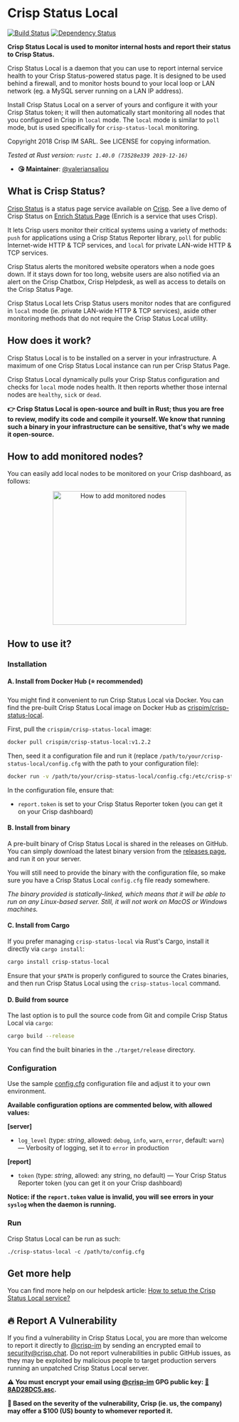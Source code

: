 Crisp Status Local
==================

[![Build Status](https://travis-ci.org/crisp-im/crisp-status-local.svg?branch=master)](https://travis-ci.org/crisp-im/crisp-status-local) [![Dependency Status](https://deps.rs/repo/github/crisp-im/crisp-status-local/status.svg)](https://deps.rs/repo/github/crisp-im/crisp-status-local)

**Crisp Status Local is used to monitor internal hosts and report their status to Crisp Status.**

Crisp Status Local is a daemon that you can use to report internal service health to your Crisp Status-powered status page. It is designed to be used behind a firewall, and to monitor hosts bound to your local loop or LAN network (eg. a MySQL server running on a LAN IP address).

Install Crisp Status Local on a server of yours and configure it with your Crisp Status token; it will then automatically start monitoring all nodes that you configured in Crisp in `local` mode. The `local` mode is similar to `poll` mode, but is used specifically for `crisp-status-local` monitoring.

Copyright 2018 Crisp IM SARL. See LICENSE for copying information.

_Tested at Rust version: `rustc 1.40.0 (73528e339 2019-12-16)`_

* **😘 Maintainer**: [@valeriansaliou](https://github.com/valeriansaliou)

## What is Crisp Status?

[Crisp Status](https://crisp.chat/en/status/) is a status page service available on [Crisp](https://crisp.chat/en/). See a live demo of Crisp Status on [Enrich Status Page](https://status.enrich.email/) (Enrich is a service that uses Crisp).

It lets Crisp users monitor their critical systems using a variety of methods: `push` for applications using a Crisp Status Reporter library, `poll` for public Internet-wide HTTP & TCP services, and `local` for private LAN-wide HTTP & TCP services.

Crisp Status alerts the monitored website operators when a node goes down. If it stays down for too long, website users are also notified via an alert on the Crisp Chatbox, Crisp Helpdesk, as well as access to details on the Crisp Status Page.

Crisp Status Local lets Crisp Status users monitor nodes that are configured in `local` mode (ie. private LAN-wide HTTP & TCP services), aside other monitoring methods that do not require the Crisp Status Local utility.

## How does it work?

Crisp Status Local is to be installed on a server in your infrastructure. A maximum of one Crisp Status Local instance can run per Crisp Status Page.

Crisp Status Local dynamically pulls your Crisp Status configuration and checks for `local` mode nodes health. It then reports whether those internal nodes are `healthy`, `sick` or `dead`.

**👉 Crisp Status Local is open-source and built in Rust; thus you are free to review, modify its code and compile it yourself. We know that running such a binary in your infrastructure can be sensitive, that's why we made it open-source.**

## How to add monitored nodes?

You can easily add local nodes to be monitored on your Crisp dashboard, as follows:

<p align="center">
  <img height="300" src="https://crisp-im.github.io/crisp-status-local/images/setup.gif" alt="How to add monitored nodes">
</p>

## How to use it?

### Installation

#### A. Install from Docker Hub (⭐️ recommended)

You might find it convenient to run Crisp Status Local via Docker. You can find the pre-built Crisp Status Local image on Docker Hub as [crispim/crisp-status-local](https://hub.docker.com/r/crispim/crisp-status-local/).

First, pull the `crispim/crisp-status-local` image:

```bash
docker pull crispim/crisp-status-local:v1.2.2
```

Then, seed it a configuration file and run it (replace `/path/to/your/crisp-status-local/config.cfg` with the path to your configuration file):

```bash
docker run -v /path/to/your/crisp-status-local/config.cfg:/etc/crisp-status-local.cfg crispim/crisp-status-local:v1.2.2
```

In the configuration file, ensure that:

* `report.token` is set to your Crisp Status Reporter token (you can get it on your Crisp dashboard)

#### B. Install from binary

A pre-built binary of Crisp Status Local is shared in the releases on GitHub. You can simply download the latest binary version from the [releases page](https://github.com/crisp-im/crisp-status-local/releases), and run it on your server.

You will still need to provide the binary with the configuration file, so make sure you have a Crisp Status Local `config.cfg` file ready somewhere.

_The binary provided is statically-linked, which means that it will be able to run on any Linux-based server. Still, it will not work on MacOS or Windows machines._

#### C. Install from Cargo

If you prefer managing `crisp-status-local` via Rust's Cargo, install it directly via `cargo install`:

```bash
cargo install crisp-status-local
```

Ensure that your `$PATH` is properly configured to source the Crates binaries, and then run Crisp Status Local using the `crisp-status-local` command.

#### D. Build from source

The last option is to pull the source code from Git and compile Crisp Status Local via `cargo`:

```bash
cargo build --release
```

You can find the built binaries in the `./target/release` directory.

### Configuration

Use the sample [config.cfg](https://github.com/crisp-im/crisp-status-local/blob/master/config.cfg) configuration file and adjust it to your own environment.

**Available configuration options are commented below, with allowed values:**

**[server]**

* `log_level` (type: _string_, allowed: `debug`, `info`, `warn`, `error`, default: `warn`) — Verbosity of logging, set it to `error` in production

**[report]**

* `token` (type: _string_, allowed: any string, no default) — Your Crisp Status Reporter token (you can get it on your Crisp dashboard)

**Notice: if the `report.token` value is invalid, you will see errors in your `syslog` when the daemon is running.**

### Run

Crisp Status Local can be run as such:

`./crisp-status-local -c /path/to/config.cfg`

## Get more help

You can find more help on our helpdesk article: [How to setup the Crisp Status Local service?](https://help.crisp.chat/en/article/1vbyqkt/)

## :fire: Report A Vulnerability

If you find a vulnerability in Crisp Status Local, you are more than welcome to report it directly to [@crisp-im](https://github.com/crisp-im) by sending an encrypted email to [security@crisp.chat](mailto:security@crisp.chat). Do not report vulnerabilities in public GitHub issues, as they may be exploited by malicious people to target production servers running an unpatched Crisp Status Local server.

**:warning: You must encrypt your email using [@crisp-im](https://github.com/crisp-im) GPG public key: [:key:8AD28DC5.asc](https://docs.crisp.chat/assets/keys/8AD28DC5.asc).**

**:gift: Based on the severity of the vulnerability, Crisp (ie. us, the company) may offer a $100 (US) bounty to whomever reported it.**

